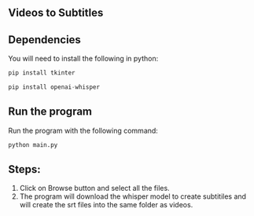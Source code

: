 ## Videos to Subtitles

## Dependencies

You will need to install the following in python:
```python
pip install tkinter
```
```python
pip install openai-whisper
```

## Run the program

Run the program with the following command:

```python
python main.py
```

## Steps:

1. Click on Browse button and select all the files.
2. The program will download the whisper model to create subtitiles and will create the srt files into the same folder as videos.